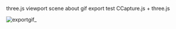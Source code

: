 three.js viewport scene about gif export test
CCapture.js + three.js 

![exportgif_](https://github.com/webdoli/threeExportGif/assets/55019191/3975fa5d-39e1-4004-8acc-7427f3c7243b)
